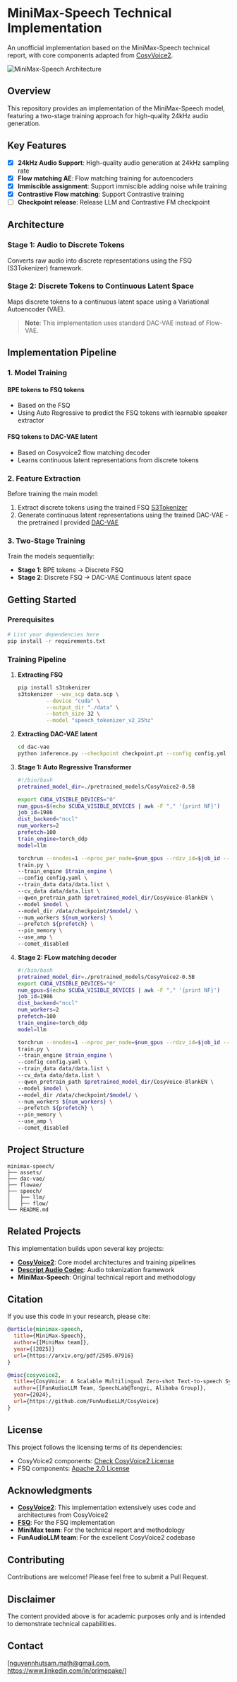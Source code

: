 # MiniMax-Speech Technical Implementation

An unofficial implementation based on the MiniMax-Speech technical report, with core components adapted from [CosyVoice2](https://github.com/FunAudioLLM/CosyVoice).

![MiniMax-Speech Architecture](assets/image.png)

## Overview

This repository provides an implementation of the MiniMax-Speech model, featuring a two-stage training approach for high-quality 24kHz audio generation.

## Key Features

- [x] **24kHz Audio Support**: High-quality audio generation at 24kHz sampling rate
- [x] **Flow matching AE**: Flow matching training for autoencoders
- [x] **Immiscible assignment**: Support immiscible adding noise while training
- [x] **Contrastive Flow matching**: Support Contrastive training
- [ ] **Checkpoint release**: Release LLM and Contrastive FM checkpoint
## Architecture

### Stage 1: Audio to Discrete Tokens
Converts raw audio into discrete representations using the FSQ (S3Tokenizer) framework.

### Stage 2: Discrete Tokens to Continuous Latent Space
Maps discrete tokens to a continuous latent space using a Variational Autoencoder (VAE).

> **Note**: This implementation uses standard DAC-VAE instead of Flow-VAE.

## Implementation Pipeline

### 1. Model Training

#### BPE tokens to FSQ tokens
- Based on the FSQ
- Using Auto Regressive to predict the FSQ tokens with learnable speaker extractor

#### FSQ tokens to DAC-VAE latent
- Based on Cosyvoice2 flow matching decoder
- Learns continuous latent representations from discrete tokens

### 2. Feature Extraction

Before training the main model:
1. Extract discrete tokens using the trained FSQ [S3Tokenizer](https://github.com/xingchensong/S3Tokenizer)
2. Generate continuous latent representations using the trained DAC-VAE - the pretrained I provided [DAC-VAE](https://github.com/primepake/learnable-speech/releases/tag/dac-vae)

### 3. Two-Stage Training

Train the models sequentially:
- **Stage 1**: BPE tokens → Discrete FSQ 
- **Stage 2**: Discrete FSQ → DAC-VAE Continuous latent space

## Getting Started

### Prerequisites
```bash
# List your dependencies here
pip install -r requirements.txt
```

### Training Pipeline

1. **Extracting FSQ**
   ```bash
   pip install s3tokenizer
   s3tokenizer --wav_scp data.scp \
            --device "cuda" \
            --output_dir "./data" \
            --batch_size 32 \
            --model "speech_tokenizer_v2_25hz"
   ```

2. **Extracting DAC-VAE latent**
   ```bash
   cd dac-vae
   python inference.py --checkpoint checkpoint.pt --config config.yml
   ```

3. **Stage 1: Auto Regressive Transformer**
   ```bash
   #!/bin/bash
   pretrained_model_dir=./pretrained_models/CosyVoice2-0.5B

   export CUDA_VISIBLE_DEVICES="0"
   num_gpus=$(echo $CUDA_VISIBLE_DEVICES | awk -F "," '{print NF}')
   job_id=1986
   dist_backend="nccl"
   num_workers=2
   prefetch=100
   train_engine=torch_ddp
   model=llm

   torchrun --nnodes=1 --nproc_per_node=$num_gpus --rdzv_id=$job_id --rdzv_backend="c10d" --rdzv_endpoint="localhost:1234" \
   train.py \
   --train_engine $train_engine \
   --config config.yaml \
   --train_data data/data.list \
   --cv_data data/data.list \
   --qwen_pretrain_path $pretrained_model_dir/CosyVoice-BlankEN \
   --model $model \
   --model_dir /data/checkpoint/$model/ \
   --num_workers ${num_workers} \
   --prefetch ${prefetch} \
   --pin_memory \
   --use_amp \
   --comet_disabled

   ```

4. **Stage 2: FLow matching decoder**
   ```bash
   #!/bin/bash
   pretrained_model_dir=./pretrained_models/CosyVoice2-0.5B
   export CUDA_VISIBLE_DEVICES="0"
   num_gpus=$(echo $CUDA_VISIBLE_DEVICES | awk -F "," '{print NF}')
   job_id=1986
   dist_backend="nccl"
   num_workers=2
   prefetch=100
   train_engine=torch_ddp
   model=llm

   torchrun --nnodes=1 --nproc_per_node=$num_gpus --rdzv_id=$job_id --rdzv_backend="c10d" --rdzv_endpoint="localhost:1234" \
   train.py \
   --train_engine $train_engine \
   --config config.yaml \
   --train_data data/data.list \
   --cv_data data/data.list \
   --qwen_pretrain_path $pretrained_model_dir/CosyVoice-BlankEN \
   --model $model \
   --model_dir /data/checkpoint/$model/ \
   --num_workers ${num_workers} \
   --prefetch ${prefetch} \
   --pin_memory \
   --use_amp \
   --comet_disabled

   ```

## Project Structure
```
minimax-speech/
├── assets/
├── dac-vae/
├── flowae/
├── speech/    
│   ├── llm/
│   ├── flow/
└── README.md
```

## Related Projects

This implementation builds upon several key projects:

- **[CosyVoice2](https://github.com/FunAudioLLM/CosyVoice)**: Core model architectures and training pipelines
- **[Descript Audio Codec](https://github.com/descriptinc/descript-audio-codec)**: Audio tokenization framework
- **MiniMax-Speech**: Original technical report and methodology

## Citation

If you use this code in your research, please cite:

```bibtex
@article{minimax-speech,
  title={MiniMax-Speech},
  author={[MiniMax team]},
  year={[2025]}
  url={https://arxiv.org/pdf/2505.07916}
}

@misc{cosyvoice2,
  title={CosyVoice: A Scalable Multilingual Zero-shot Text-to-speech Synthesizer based on Supervised Semantic Tokens},
  author={[FunAudioLLM Team, SpeechLab@Tongyi, Alibaba Group]},
  year={2024},
  url={https://github.com/FunAudioLLM/CosyVoice}
}
```

## License

This project follows the licensing terms of its dependencies:
- CosyVoice2 components: [Check CosyVoice2 License](https://github.com/FunAudioLLM/CosyVoice/blob/main/LICENSE)
- FSQ components: [Apache 2.0 License](https://github.com/xingchensong/S3Tokenizer/blob/main/LICENSE)

## Acknowledgments

- **[CosyVoice2](https://github.com/FunAudioLLM/CosyVoice)**: This implementation extensively uses code and architectures from CosyVoice2
- **[FSQ](https://github.com/xingchensong/S3Tokenizer)**: For the FSQ implementation
- **MiniMax team**: For the technical report and methodology
- **FunAudioLLM team**: For the excellent CosyVoice2 codebase

## Contributing

Contributions are welcome! Please feel free to submit a Pull Request.

## Disclaimer
The content provided above is for academic purposes only and is intended to demonstrate technical capabilities.

## Contact

[nguyennhutsam.math@gmail.com, https://www.linkedin.com/in/primepake/]
